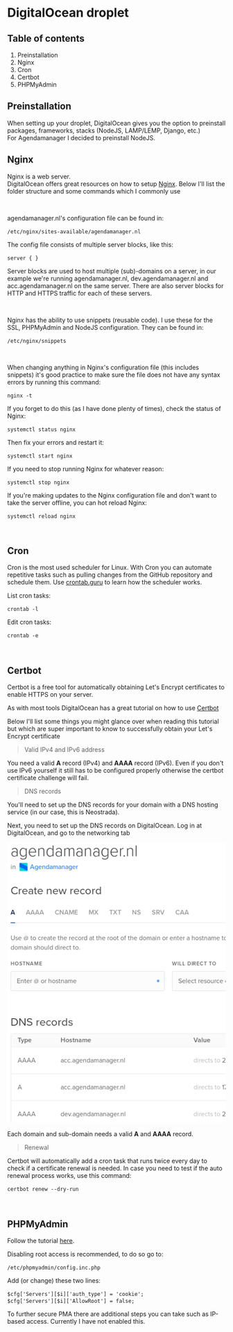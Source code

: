 # **DigitalOcean droplet**

## **Table of contents**

1. Preinstallation
2. Nginx
3. Cron
4. Certbot
5. PHPMyAdmin

## **Preinstallation**

When setting up your droplet, DigitalOcean gives you the option to preinstall packages, frameworks, stacks (NodeJS, LAMP/LEMP, Django, etc.)<br>
For Agendamanager I decided to preinstall NodeJS.

## **Nginx**

Nginx is a web server.<br>
DigitalOcean offers great resources on how to setup [Nginx](https://www.digitalocean.com/community/tutorials/how-to-install-nginx-on-ubuntu-18-04).
Below I'll list the folder structure and some commands which I commonly use 

<br>

agendamanager.nl's configuration file can be found in:

    /etc/nginx/sites-available/agendamanager.nl

The config file consists of multiple server blocks, like this:

    server { }

Server blocks are used to host multiple (sub)-domains on a server, in our example we're running agendamanager.nl, dev.agendamanager.nl and acc.agendamanager.nl on the same server. There are also server blocks for HTTP and HTTPS traffic for each of these servers.

<br>

Nginx has the ability to use snippets (reusable code). I use these for the SSL, PHPMyAdmin and NodeJS configuration. They can be found in:

    /etc/nginx/snippets

<br>

When changing anything in Nginx's configuration file (this includes snippets) it's good practice to make sure the file does not have any syntax errors by running this command:

    nginx -t


If you forget to do this (as I have done plenty of times), check the status of Nginx:

    systemctl status nginx

Then fix your errors and restart it:

    systemctl start nginx

If you need to stop running Nginx for whatever reason:

    systemctl stop nginx

If you're making updates to the Nginx configuration file and don't want to take the server offline, you can hot reload Nginx:

    systemctl reload nginx

<br>

## **Cron**</a>

Cron is the most used scheduler for Linux. With Cron you can automate repetitive tasks such as pulling changes from the GitHub repository and schedule them. Use [crontab.guru](crontab.guru) to learn how the scheduler works.

List cron tasks:

    crontab -l

Edit cron tasks:

    crontab -e

<br>

## **Certbot**

Certbot is a free tool for automatically obtaining Let's Encrypt certificates to enable HTTPS on your server.

As with most tools DigitalOcean has a great tutorial on how to use [Certbot](https://www.digitalocean.com/community/tutorials/how-to-secure-nginx-with-let-s-encrypt-on-ubuntu-18-04)

Below I'll list some things you might glance over when reading this tutorial but which are super important to know to successfully obtain your Let's Encrypt certificate

> Valid IPv4 and IPv6 address

You need a valid **A** record (IPv4) and **AAAA** record (IPv6). Even if you don't use IPv6 yourself it still has to be configured properly otherwise the certbot certificate challenge will fail.

> DNS records

You'll need to set up the DNS records for your domain with a DNS hosting service (in our case, this is Neostrada).

Next, you need to set up the DNS records on DigitalOcean. Log in at DigitalOcean, and go to the networking tab

![text](DNS-record.png)

Each domain and sub-domain needs a valid **A** and **AAAA** record.

> Renewal

Certbot will automatically add a cron task that runs twice every day to check if a certificate renewal is needed. In case you need to test if the auto renewal process works, use this command:

    certbot renew --dry-run
<br>

## **PHPMyAdmin**

Follow the tutorial [here](https://www.digitalocean.com/community/tutorials/how-to-install-and-secure-phpmyadmin-with-nginx-on-an-ubuntu-18-04-server).

Disabling root access is recommended, to do so go to:

    /etc/phpmyadmin/config.inc.php

Add (or change) these two lines:

    $cfg['Servers'][$i]['auth_type'] = 'cookie';
    $cfg['Servers'][$i]['AllowRoot'] = false;

To further secure PMA there are additional steps you can take such as IP-based access. Currently I have not enabled this.

